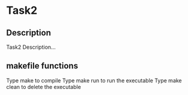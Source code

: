 # Task2

## Description
Task2 Description...

## makefile functions
Type make to compile
Type make run to run the executable
Type make clean to delete the executable
